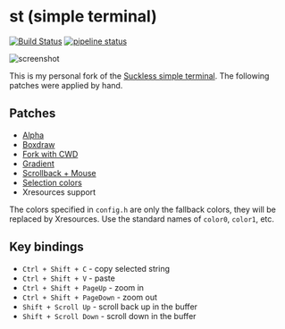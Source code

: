 # st (simple terminal)

[![Build Status](https://travis-ci.org/Babkock/st.svg?branch=master)](https://travis-ci.org/Babkock/st) [![pipeline status](https://gitlab.com/tbsuckless/st/badges/master/pipeline.svg)](https://gitlab.com/tbsuckless/st/-/commits/master)

![screenshot](https://gitlab.com/tbsuckless/st/-/raw/master/screenshot.png)

This is my personal fork of the [Suckless simple terminal](https://st.suckless.org). The following patches were applied by hand.

## Patches

* [Alpha](https://st.suckless.org/patches/alpha/)
* [Boxdraw](https://st.suckless.org/patches/boxdraw/)
* [Fork with CWD](https://st.suckless.org/patches/newterm)
* [Gradient](https://st.suckless.org/patches/gradient/)
* [Scrollback + Mouse](https://st.suckless.org/patches/scrollback/)
* [Selection colors](https://st.suckless.org/patches/selectioncolors/)
* Xresources support

The colors specified in `config.h` are only the fallback colors, they will be replaced by Xresources. Use the standard names of `color0`, `color1`, etc.

## Key bindings

* `Ctrl + Shift + C` - copy selected string
* `Ctrl + Shift + V` - paste
* `Ctrl + Shift + PageUp` - zoom in
* `Ctrl + Shift + PageDown` - zoom out
* `Shift + Scroll Up` - scroll back up in the buffer
* `Shift + Scroll Down` - scroll down in the buffer
